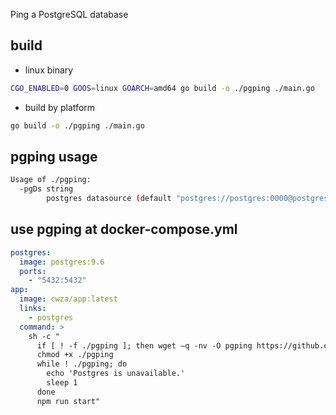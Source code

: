 Ping a PostgreSQL database

## build
* linux binary
``` sh
CGO_ENABLED=0 GOOS=linux GOARCH=amd64 go build -o ./pgping ./main.go
```
* build by platform
``` sh
go build -o ./pgping ./main.go
```

## pgping usage
``` sh
Usage of ./pgping:
  -pgDs string
    	postgres datasource (default "postgres://postgres:0000@postgres:5432/meepshop?sslmode=disable")
```

## use pgping at docker-compose.yml
``` yml
postgres:
  image: postgres:9.6
  ports:
    - "5432:5432"
app:
  image: cwza/app:latest
  links:
    - postgres
  command: > 
    sh -c "
      if [ ! -f ./pgping ]; then wget –q -nv -O pgping https://github.com/cwza/pgping/releases/download/v0.1/pgping; fi
      chmod +x ./pgping
      while ! ./pgping; do
        echo 'Postgres is unavailable.'
        sleep 1
      done
      npm run start"
```